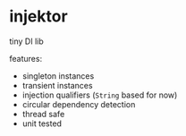 # injektor
tiny DI lib 

features:
- singleton instances
- transient instances
- injection qualifiers (`String` based for now)
- circular dependency detection
- thread safe
- unit tested
